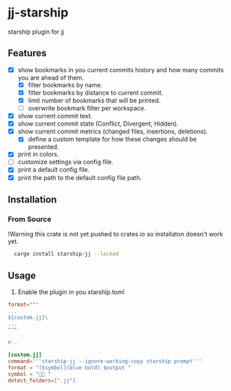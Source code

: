 # jj-starship

starship plugin for jj

## Features

- [x] show bookmarks in you current commits history and how many commits you are ahead of them.
  - [x] filter bookmarks by name.
  - [x] filter bookmarks by distance to current commit.
  - [x] limit number of bookmarks that will be printed.
  - [ ] overwrite bookmark filter per workspace.
- [x] show current commit text.
- [x] show current commit state (Conflict, Divergent, Hidden).
- [x] show current commit metrics (changed files, insertions, deletions).
  - [x] define a custom template for how these changes should be presented.
- [x] print in colors.
- [ ] customize settings via config file.
- [x] print a default config file.
- [x] print the path to the default config file path.

## Installation

### From Source

!Warning this crate is not yet pushed to crates.io so installaton doesn't work yet.
```bash
  cargo install starship-jj --locked
```

## Usage

1. Enable the plugin in you starship.toml

```toml
format="""
...
${custom.jj}\
...
"""

#...

[custom.jj]
command='''starship-jj --ignore-working-copy starship prompt'''
format = "[$symbol](blue bold) $output "
symbol = "󱗆 "
detect_folders=[".jj"]
```
